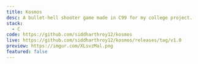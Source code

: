 ```yaml
---
title: Kosmos
desc: A bullet-hell shooter game made in C99 for my college project.
stack:
  - C
code: https://github.com/siddharthroy12/kosmos
live: https://github.com/siddharthroy12/kosmos/releases/tag/v1.0
preview: https://imgur.com/XLsvzMal.png
featured: false
---
```

